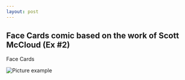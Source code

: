 ```yaml
---
layout: post
---
```


## Face Cards comic based on the work of Scott McCloud (Ex #2)

Face Cards

![Picture example](https://mwmxyz.github.io/web-presentation/images/UCF_Face_Cards.png)
